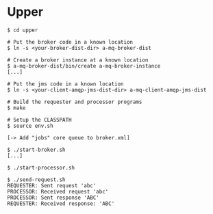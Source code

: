 # Upper

    $ cd upper

    # Put the broker code in a known location
    $ ln -s <your-broker-dist-dir> a-mq-broker-dist

    # Create a broker instance at a known location
    $ a-mq-broker-dist/bin/create a-mq-broker-instance
    [...]

    # Put the jms code in a known location
    $ ln -s <your-client-amqp-jms-dist-dir> a-mq-client-amqp-jms-dist

    # Build the requester and processor programs
    $ make

    # Setup the CLASSPATH
    $ source env.sh

    [-> Add "jobs" core queue to broker.xml]

    $ ./start-broker.sh
    [...]

    $ ./start-processor.sh 

    $ ./send-request.sh 
    REQUESTER: Sent request 'abc'
    PROCESSOR: Received request 'abc'
    PROCESSOR: Sent response 'ABC'
    REQUESTER: Received response: 'ABC'

